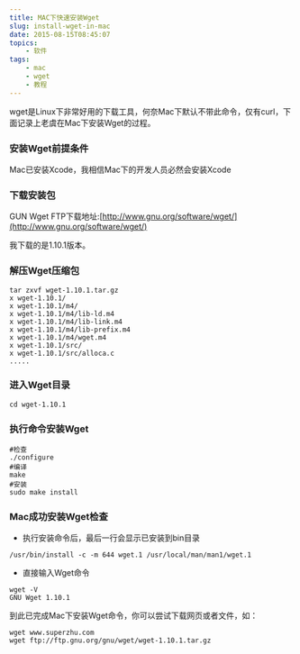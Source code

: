 ```yaml
---
title: MAC下快速安装Wget
slug: install-wget-in-mac
date: 2015-08-15T08:45:07
topics:
    - 软件
tags:
    - mac
    - wget
    - 教程
---
```


wget是Linux下非常好用的下载工具，何奈Mac下默认不带此命令，仅有curl，下面记录上老虞在Mac下安装Wget的过程。


### 安装Wget前提条件

Mac已安装Xcode，我相信Mac下的开发人员必然会安装Xcode

### 下载安装包

 GUN  Wget    FTP下载地址:[http://www.gnu.org/software/wget/](http://www.gnu.org/software/wget/)

 我下载的是1.10.1版本。

### 解压Wget压缩包
```
tar zxvf wget-1.10.1.tar.gz
x wget-1.10.1/
x wget-1.10.1/m4/
x wget-1.10.1/m4/lib-ld.m4
x wget-1.10.1/m4/lib-link.m4
x wget-1.10.1/m4/lib-prefix.m4
x wget-1.10.1/m4/wget.m4
x wget-1.10.1/src/
x wget-1.10.1/src/alloca.c
.....
```

### 进入Wget目录
```
cd wget-1.10.1
```

### 执行命令安装Wget
```
#检查
./configure
#编译
make
#安装
sudo make install
```

### Mac成功安装Wget检查

+ 执行安装命令后，最后一行会显示已安装到bin目录
```
/usr/bin/install -c -m 644 wget.1 /usr/local/man/man1/wget.1
```

+ 直接输入Wget命令
```
wget -V
GNU Wget 1.10.1
```

到此已完成Mac下安装Wget命令，你可以尝试下载网页或者文件，如：
```
wget www.superzhu.com
wget ftp://ftp.gnu.org/gnu/wget/wget-1.10.1.tar.gz
```
